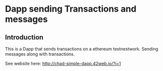 # Dapp sending Transactions and messages

## Introduction
This is a Dapp that sends transactions on a ethereum testnestwork. Sending messages along with transactions.

See website here: http://chad-simple-dapp.42web.io/?i=1
